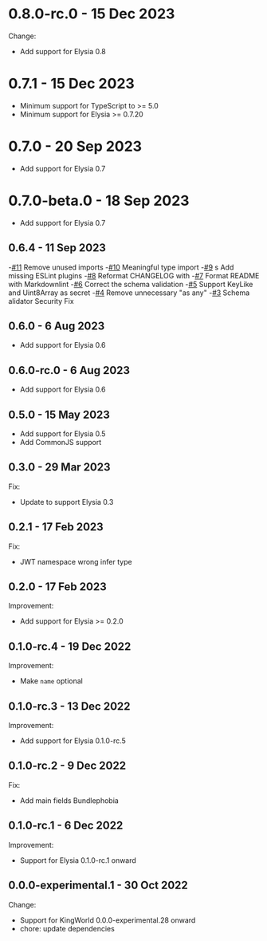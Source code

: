 
# 0.8.0-rc.0 - 15 Dec 2023
Change:
- Add support for Elysia 0.8

# 0.7.1 - 15 Dec 2023
- Minimum support for TypeScript to >= 5.0
- Minimum support for Elysia >= 0.7.20

# 0.7.0 - 20 Sep 2023
- Add support for Elysia 0.7

# 0.7.0-beta.0 - 18 Sep 2023
- Add support for Elysia 0.7

## 0.6.4 - 11 Sep 2023
-[#11](https://github.com/elysiajs/elysia-jwt/pull/11) Remove unused imports
-[#10](https://github.com/elysiajs/elysia-jwt/pull/10) Meaningful type import
-[#9](https://github.com/elysiajs/elysia-jwt/pull/9) s  Add missing ESLint plugins
-[#8](https://github.com/elysiajs/elysia-jwt/pull/8) Reformat CHANGELOG with 
-[#7](https://github.com/elysiajs/elysia-jwt/pull/7) Format README with Markdownlint
-[#6](https://github.com/elysiajs/elysia-jwt/pull/6) Correct the schema validation
-[#5](https://github.com/elysiajs/elysia-jwt/pull/5) Support KeyLike and Uint8Array as secret
-[#4](https://github.com/elysiajs/elysia-jwt/pull/4) Remove unnecessary "as any"
-[#3](https://github.com/elysiajs/elysia-jwt/pull/3) Schema alidator Security Fix

## 0.6.0 - 6 Aug 2023

- Add support for Elysia 0.6

## 0.6.0-rc.0 - 6 Aug 2023

- Add support for Elysia 0.6

## 0.5.0 - 15 May 2023

- Add support for Elysia 0.5
- Add CommonJS support

## 0.3.0 - 29 Mar 2023

Fix:

- Update to support Elysia 0.3

## 0.2.1 - 17 Feb 2023

Fix:

- JWT namespace wrong infer type

## 0.2.0 - 17 Feb 2023

Improvement:

- Add support for Elysia >= 0.2.0

## 0.1.0-rc.4 - 19 Dec 2022

Improvement:

- Make `name` optional

## 0.1.0-rc.3 - 13 Dec 2022

Improvement:

- Add support for Elysia 0.1.0-rc.5

## 0.1.0-rc.2 - 9 Dec 2022

Fix:

- Add main fields Bundlephobia

## 0.1.0-rc.1 - 6 Dec 2022

Improvement:

- Support for Elysia 0.1.0-rc.1 onward

## 0.0.0-experimental.1 - 30 Oct 2022

Change:

- Support for KingWorld 0.0.0-experimental.28 onward
- chore: update dependencies
